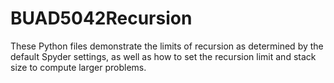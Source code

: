# BUAD5042Recursion
These Python files demonstrate the limits of recursion as determined by the default Spyder settings, as well as how to set the recursion limit and stack size to compute larger problems.
